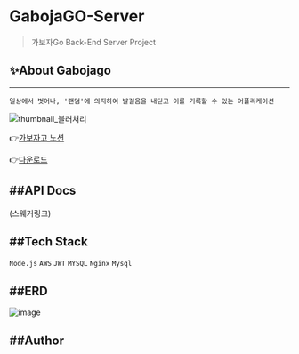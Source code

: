 # GabojaGO-Server

> 가보자Go Back-End Server Project

## ✨About Gabojago
------------
```일상에서 벗어나, '랜덤'에 의지하여 발걸음을 내딛고 이를 기록할 수 있는 어플리케이션```

![thumbnail_블러처리](https://user-images.githubusercontent.com/87413634/161949401-f500469c-ff35-4cf1-88c9-85226991e16e.jpg)

:point_right:[가보자고 노션](https://bit.ly/Gabojago)

:point_right:[다운로드](https://bit.ly/GabojagoDown)


##API Docs
------------
(스웨거링크)


##Tech Stack
------------
```Node.js``` ```AWS``` ```JWT``` ```MYSQL``` ```Nginx``` ```Mysql``` 


##ERD
------------
![image](https://user-images.githubusercontent.com/87413634/161952509-17de07ec-c5d8-4dfa-8889-9721c6b9814a.png)

##Author
------------
